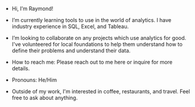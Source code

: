 -  Hi, I’m Raymond!
  
-  I’m currently learning tools to use in the world of analytics. I have industry experience in SQL, Excel, and Tableau.
-  I’m looking to collaborate on any projects which use analytics for good. I've volunteered for local foundations to help them understand how to define their problems and understand their data.
-  How to reach me: Please reach out to me here or inquire for more details.
-  Pronouns: He/Him
-  Outside of my work, I'm interested in coffee, restaurants, and travel. Feel free to ask about anything.


<!---
raymondclee/raymondclee is a ✨ special ✨ repository because its `README.md` (this file) appears on your GitHub profile.
You can click the Preview link to take a look at your changes.
--->

